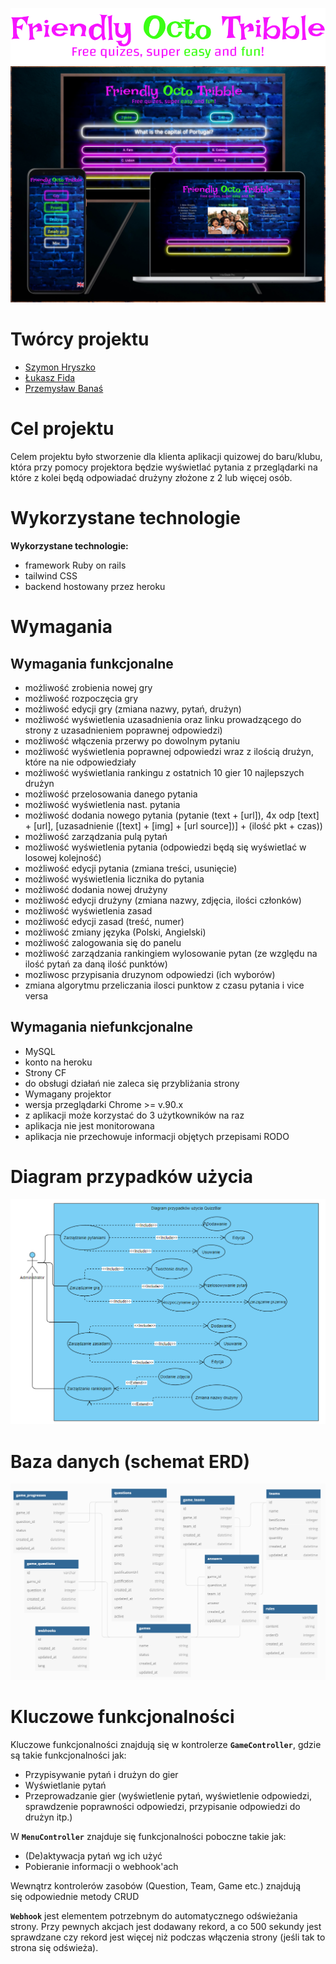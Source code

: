 ![mockup](app/assets/images/logo.png)
![mockup](README-assets/mockup.jpg)

# Twórcy projektu

- [Szymon Hryszko](https://github.com/Shirobachi)
- [Łukasz Fida](https://github.com/Fidek-creator/)
- [Przemysław Banaś](https://github.com/fisurek)

# Cel projektu

Celem projektu było stworzenie dla klienta aplikacji quizowej do baru/klubu, która przy pomocy projektora będzie wyświetlać pytania z przeglądarki na które z kolei będą odpowiadać drużyny złożone z 2 lub więcej osób.

# Wykorzystane technologie


**Wykorzystane technologie:**

- framework Ruby on rails
- tailwind CSS
- backend hostowany przez heroku

# Wymagania

## Wymagania funkcjonalne

- możliwość zrobienia nowej gry
- możliwość rozpoczęcia gry
- możliwość edycji gry (zmiana nazwy, pytań, drużyn)
- możliwość wyświetlenia uzasadnienia  oraz linku prowadzącego do strony z uzasadnieniem poprawnej odpowiedzi)
- możliwość włączenia przerwy po dowolnym pytaniu
- możliwość wyświetlenia poprawnej odpowiedzi wraz z ilością drużyn, które na nie odpowiedziały
- możliwość wyświetlania rankingu z ostatnich 10 gier 10 najlepszych drużyn
- możliwość przelosowania danego pytania
- możliwość wyświetlenia nast. pytania
- możliwość dodania nowego pytania (pytanie (text + [url]), 4x odp [text] + [url], [uzasadnienie ([text] + [img] + [url source])] + (ilość pkt + czas))
- możliwość zarządzania pulą pytań
- możliwość wyświetlenia pytania (odpowiedzi będą się wyświetlać w losowej kolejność)
- możliwość edycji pytania (zmiana treści, usunięcie)
- możliwość wyświetlenia licznika do pytania
- możliwość dodania nowej drużyny
- możliwość edycji drużyny (zmiana nazwy, zdjęcia, ilości członków)
- możliwość wyświetlenia zasad
- możliwość edycji zasad (treść, numer)
- możliwość zmiany języka (Polski, Angielski)
- możliwość zalogowania się do panelu
- możliwość zarządzania rankingiem wylosowanie pytan (ze względu na ilość pytań za daną ilość punktów)
- mozliwosc przypisania druzynom odpowiedzi (ich wyborów)
- zmiana algorytmu przeliczania ilosci punktow z czasu pytania i vice versa

## Wymagania niefunkcjonalne

- MySQL
- konto na heroku
- Strony CF
- do obsługi działań nie zaleca się przybliżania strony
- Wymagany projektor
- wersja przeglądarki Chrome >= v.90.x
- z aplikacji może korzystać do 3 użytkowników na raz
- aplikacja nie jest monitorowana
- aplikacja nie przechowuje informacji objętych przepisami RODO

# Diagram przypadków użycia

![Untitled](README-assets/usecase.png)
# Baza danych (schemat ERD)

![schemat bazy danych.png](README-assets/schemat_bazy_danych.png)

# Kluczowe funkcjonalności
Kluczowe funkcjonalności znajdują się w kontrolerze **`GameController`**, gdzie są takie funkcjonalności jak:
- Przypisywanie pytań i drużyn do gier
- Wyświetlanie pytań
- Przeprowadzanie gier (wyświetlenie pytań, wyświetlenie odpowiedzi, sprawdzenie poprawności odpowiedzi, przypisanie odpowiedzi do drużyn itp.)

W **`MenuController`** znajduje się funkcjonalności poboczne takie jak:
- (De)aktywacja pytań wg ich użyć
- Pobieranie informacji o webhook'ach

Wewnątrz kontrolerów zasobów (Question, Team, Game etc.) znajdują się odpowiednie metody CRUD

**`Webhook`** jest elementem potrzebnym do automatycznego odświeżania strony. Przy pewnych akcjach jest dodawany rekord, a co 500 sekundy jest sprawdzane czy rekord jest więcej niż podczas włączenia strony (jeśli tak to strona się odświeża).
